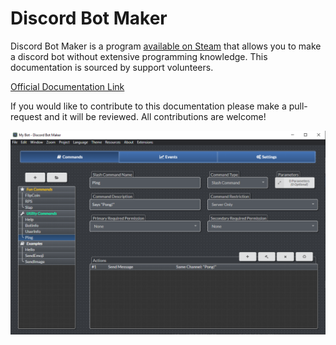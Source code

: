 # Discord Bot Maker

Discord Bot Maker is a program [available on Steam](https://store.steampowered.com/app/682130/Discord_Bot_Maker/) that allows you to make a discord bot without extensive programming knowledge. This documentation is sourced by support volunteers. 

[Official Documentation Link](https://dbotmaker.io/documentation)

If you would like to contribute to this documentation please make a pull-request and it will be reviewed. All contributions are welcome!  

![](https://raw.githubusercontent.com/Silversunset01/dbm/master/screenshots/maindbm.PNG)
